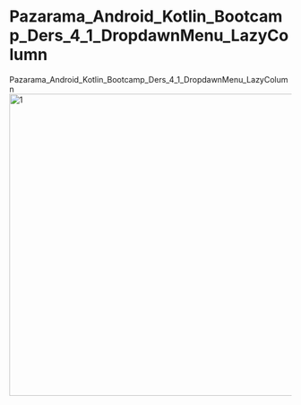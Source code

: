 # Pazarama_Android_Kotlin_Bootcamp_Ders_4_1_DropdawnMenu_LazyColumn
Pazarama_Android_Kotlin_Bootcamp_Ders_4_1_DropdawnMenu_LazyColumn
<img width="538" alt="1" src="https://github.com/recepgemalmaz/Pazarama_Android_Kotlin_Bootcamp_Ders_4_1_DropdawnMenu_LazyColumn/assets/76572594/29944121-096a-4653-8678-f30b80c33e46">
